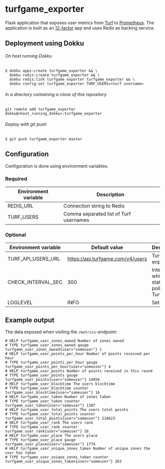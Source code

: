 # turfgame_exporter

Flask application that exposes user metrics from [Turf](https://turfgame.com/) to [Prometheus](https://prometheus.io/). The application is built as an [12-factor](https://12factor.net/) app and uses Redis as backing service.

## Deployment using Dokku

###### On host running Dokku

```
$ dokku apps:create turfgame_exporter && \
  dokku redis:create turfgame_exporter && \
  dokku redis:link turfgame_exporter turfgame_exporter && \
  dokku config:set turfgame_exporter TURF_USERS=<turf username>
```

###### In a directory containing a clone of this repository

```
git remote add turfgame_exporter dokku@<host_running_dokku>:turfgame_exporter
```

###### Deploy with git push

```
$ git push turfgame_exporter master
```

## Configuration

Configuration is done using environment variables.

### Required 

| Environment variable | Description                            |
| -------------------- | -------------------------------------- |
| REDIS_URL            | Connection string to Redis             |
| TURF_USERS           | Comma separated list of Turf usernames |

### Optional

| Environment variable | Default value                     | Description                                           |
| -------------------- | --------------------------------- | ----------------------------------------------------- |
| TURF_API_USERS_URL   | https://api.turfgame.com/v4/users | Turf API enpoint                                      |
| CHECK_INTERVAL_SEC   | 300                               | Interval in which statistics is polled from Turf API. |
| LOGLEVEL             | INFO                              | Set loglevel                                          |

## Example output

The data exposed when visiting the `/metrics`-endpoint:

```
# HELP turfgame_user_zones_owned Number of zones owned
# TYPE turfgame_user_zones_owned gauge
turfgame_user_zones_owned{user="someuser"} 1
# HELP turfgame_user_points_per_hour Number of points received per hour
# TYPE turfgame_user_points_per_hour gauge
turfgame_user_points_per_hour{user="someuser"} 4
# HELP turfgame_user_points Number of points received in this round
# TYPE turfgame_user_points gauge
turfgame_user_points{user="someuser"} 14956
# HELP turfgame_user_blocktime The users blocktime
# TYPE turfgame_user_blocktime counter
turfgame_user_blocktime{user="someuser"} 16
# HELP turfgame_user_taken Number of zones taken
# TYPE turfgame_user_taken counter
turfgame_user_taken{user="someuser"} 1387
# HELP turfgame_user_total_points The users total points
# TYPE turfgame_user_total_points counter
turfgame_user_total_points{user="someuser"} 218623
# HELP turfgame_user_rank The users rank
# TYPE turfgame_user_rank counter
turfgame_user_rank{user="someuser"} 26
# HELP turfgame_user_place The users place
# TYPE turfgame_user_place gauge
turfgame_user_place{user="someuser"} 1774
# HELP turfgame_user_unique_zones_taken Number of unique zones the user has taken
# TYPE turfgame_user_unique_zones_taken counter
turfgame_user_unique_zones_taken{user="someuser"} 263
```


